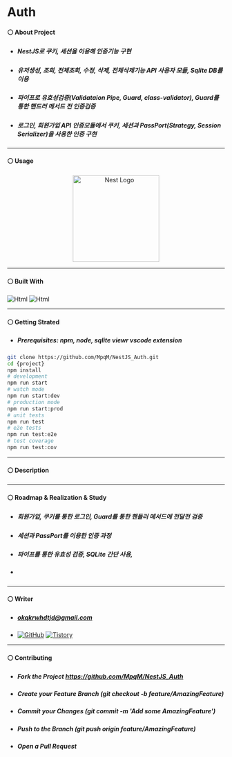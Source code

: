 # Auth
#### ⚪ About Project
* ##### NestJS로 쿠키, 세션을 이용해 인증기능 구현
* ##### 유저생성, 조회, 전체조회, 수정, 삭제, 전체삭제기능 API 사용자 모듈, Sqlite DB를 이용
* ##### 파이프로 유효성검증(Validataion Pipe, Guard, class-validator), Guard를 통한 핸드러 메서드 전 인증검증
* ##### 로그인, 회원가입 API 인증모듈에서 쿠키, 세션과 PassPort(Strategy, Session Serializer)을 사용한 인증 구현

* * *
#### ⚪ Usage
<p align="center">
  <a href="http://nestjs.com/" target="blank"><img src="https://nestjs.com/img/logo-small.svg" width="200" alt="Nest Logo" /></a>
</p>

* * *
#### ⚪ Built With
<img alt="Html" src ="https://img.shields.io/badge/NestJS-E0234E.svg?&style=for-the-badge&logo=NestJS&logoColor=white"/> <img alt="Html" src ="https://img.shields.io/badge/TypeScript-3178C6.svg?&style=for-the-badge&logo=TypeScript&logoColor=white"/>

* * *
#### ⚪ Getting Strated
* ##### Prerequisites: npm, node, sqlite viewr vscode extension
```bash
git clone https://github.com/MpqM/NestJS_Auth.git
cd {project}
npm install
# development
npm run start
# watch mode
npm run start:dev
# production mode
npm run start:prod
# unit tests
npm run test
# e2e tests
npm run test:e2e
# test coverage
npm run test:cov
```

* * *
#### ⚪ Description 
<mxGraphModel><root><mxCell id="0"/><mxCell id="1" parent="0"/><mxCell id="2" value="AuthModule" style="whiteSpace=wrap;html=1;fontSize=16;verticalAlign=top;fillColor=none;fontStyle=1;" vertex="1" parent="1"><mxGeometry x="320" y="776" width="590" height="150" as="geometry"/></mxCell><mxCell id="3" value="UserModule" style="html=1;fontSize=16;verticalAlign=top;fillColor=none;whiteSpace=wrap;fontStyle=1" vertex="1" parent="1"><mxGeometry x="190" y="430" width="820" height="225" as="geometry"/></mxCell><mxCell id="4" value="" style="edgeStyle=orthogonalEdgeStyle;rounded=0;orthogonalLoop=1;jettySize=auto;html=1;fontSize=16;" edge="1" source="5" target="2" parent="1"><mxGeometry relative="1" as="geometry"><Array as="points"><mxPoint x="150" y="855"/></Array></mxGeometry></mxCell><mxCell id="5" value="&lt;font style=&quot;font-size: 16px;&quot;&gt;AuthModule&lt;/font&gt;" style="html=1;aspect=fixed;fillColor=none;verticalAlign=top;fontSize=16;whiteSpace=wrap;fontStyle=1" vertex="1" parent="1"><mxGeometry x="70" y="170" width="220" height="220" as="geometry"/></mxCell><mxCell id="6" value="&lt;font style=&quot;font-size: 16px;&quot;&gt;UserModule&lt;/font&gt;" style="html=1;aspect=fixed;fillColor=none;verticalAlign=top;fontSize=16;whiteSpace=wrap;fontStyle=1" vertex="1" parent="1"><mxGeometry x="490" y="170" width="220" height="220" as="geometry"/></mxCell><mxCell id="7" value="&lt;font style=&quot;font-size: 16px;&quot;&gt;AppMoudle&amp;nbsp;&lt;/font&gt;" style="rounded=0;html=1;fillColor=none;fontSize=16;whiteSpace=wrap;fontStyle=1" vertex="1" parent="1"><mxGeometry x="290" y="20" width="166" height="60" as="geometry"/></mxCell><mxCell id="8" value="&lt;font style=&quot;font-size: 16px;&quot;&gt;AppController&lt;/font&gt;" style="rounded=1;html=1;fillColor=none;verticalAlign=top;fontSize=16;whiteSpace=wrap;fontStyle=1" vertex="1" parent="1"><mxGeometry x="100" y="210" width="160" height="160" as="geometry"/></mxCell><mxCell id="9" value="AuthService" style="rounded=1;html=1;fontSize=16;whiteSpace=wrap;fontStyle=1" vertex="1" parent="1"><mxGeometry x="120" y="270" width="120" height="60" as="geometry"/></mxCell><mxCell id="10" value="UserService" style="rounded=1;html=1;fontSize=16;whiteSpace=wrap;fontStyle=1" vertex="1" parent="1"><mxGeometry x="540" y="270" width="120" height="60" as="geometry"/></mxCell><mxCell id="11" value="" style="endArrow=classic;html=1;rounded=0;entryX=0;entryY=1;entryDx=0;entryDy=0;fontSize=16;fontStyle=1;exitX=0.5;exitY=0;exitDx=0;exitDy=0;" edge="1" source="5" target="7" parent="1"><mxGeometry width="50" height="50" relative="1" as="geometry"><mxPoint x="639" y="210" as="sourcePoint"/><mxPoint x="689" y="160" as="targetPoint"/></mxGeometry></mxCell><mxCell id="12" value="" style="endArrow=classic;html=1;rounded=0;entryX=1;entryY=1;entryDx=0;entryDy=0;fontSize=16;fontStyle=1;exitX=0.5;exitY=0;exitDx=0;exitDy=0;" edge="1" source="6" target="7" parent="1"><mxGeometry width="50" height="50" relative="1" as="geometry"><mxPoint x="1019" y="210" as="sourcePoint"/><mxPoint x="1130" y="150" as="targetPoint"/></mxGeometry></mxCell><mxCell id="13" value="" style="endArrow=classic;html=1;rounded=0;entryX=1;entryY=0.5;entryDx=0;entryDy=0;fontSize=16;fontStyle=1;exitX=0;exitY=0.5;exitDx=0;exitDy=0;" edge="1" source="6" target="5" parent="1"><mxGeometry width="50" height="50" relative="1" as="geometry"><mxPoint x="410" y="290" as="sourcePoint"/><mxPoint x="813" y="260" as="targetPoint"/></mxGeometry></mxCell><mxCell id="14" value="주입" style="text;html=1;align=center;verticalAlign=middle;resizable=0;points=[];autosize=1;strokeColor=none;fillColor=none;fontSize=16;fontStyle=1" vertex="1" parent="1"><mxGeometry x="354" y="220" width="60" height="30" as="geometry"/></mxCell><mxCell id="15" value="UserService" style="connectable=0;recursiveResize=0;strokeColor=inherit;fillColor=none;align=center;html=1;fontSize=16;whiteSpace=wrap;fontStyle=1" vertex="1" parent="1"><mxGeometry x="680" y="470" width="123" height="30" as="geometry"><mxRectangle width="123" height="30" as="alternateBounds"/></mxGeometry></mxCell><mxCell id="16" value="createUser" style="connectable=0;recursiveResize=0;strokeColor=inherit;fillColor=none;align=center;html=1;fontSize=16;whiteSpace=wrap;fontStyle=1" vertex="1" parent="1"><mxGeometry x="680" y="500" width="123" height="20" as="geometry"><mxRectangle width="123" height="30" as="alternateBounds"/></mxGeometry></mxCell><mxCell id="17" value="getUser" style="connectable=0;recursiveResize=0;strokeColor=inherit;fillColor=none;align=center;html=1;fontSize=16;whiteSpace=wrap;fontStyle=1" vertex="1" parent="1"><mxGeometry x="680" y="520" width="123" height="20" as="geometry"><mxRectangle width="123" height="40" as="alternateBounds"/></mxGeometry></mxCell><mxCell id="18" value="updateUser" style="connectable=0;recursiveResize=0;strokeColor=inherit;fillColor=none;align=center;html=1;fontSize=16;whiteSpace=wrap;fontStyle=1" vertex="1" parent="1"><mxGeometry x="680" y="600" width="123" height="20" as="geometry"><mxRectangle width="123" height="30" as="alternateBounds"/></mxGeometry></mxCell><mxCell id="19" value="deleteUser" style="connectable=0;recursiveResize=0;strokeColor=inherit;fillColor=none;align=center;html=1;fontSize=16;whiteSpace=wrap;fontStyle=1" vertex="1" parent="1"><mxGeometry x="680" y="560" width="123" height="20" as="geometry"><mxRectangle width="123" height="30" as="alternateBounds"/></mxGeometry></mxCell><mxCell id="20" value="Repository&amp;lt;User&amp;gt;" style="connectable=0;recursiveResize=0;strokeColor=inherit;fillColor=none;align=center;html=1;fontSize=16;whiteSpace=wrap;fontStyle=1" vertex="1" parent="1"><mxGeometry x="830" y="470" width="150" height="30" as="geometry"><mxRectangle width="122" height="30" as="alternateBounds"/></mxGeometry></mxCell><mxCell id="21" value="save" style="connectable=0;recursiveResize=0;strokeColor=inherit;fillColor=none;align=center;html=1;fontSize=16;whiteSpace=wrap;fontStyle=1" vertex="1" parent="1"><mxGeometry x="830" y="500" width="150" height="20" as="geometry"><mxRectangle width="122" height="30" as="alternateBounds"/></mxGeometry></mxCell><mxCell id="22" value="findOne" style="connectable=0;recursiveResize=0;strokeColor=inherit;fillColor=none;align=center;html=1;fontSize=16;whiteSpace=wrap;fontStyle=1" vertex="1" parent="1"><mxGeometry x="830" y="520" width="150" height="20" as="geometry"><mxRectangle width="122" height="40" as="alternateBounds"/></mxGeometry></mxCell><mxCell id="23" value="update" style="connectable=0;recursiveResize=0;strokeColor=inherit;fillColor=none;align=center;html=1;fontSize=16;whiteSpace=wrap;fontStyle=1" vertex="1" parent="1"><mxGeometry x="830" y="600" width="150" height="20" as="geometry"><mxRectangle width="122" height="30" as="alternateBounds"/></mxGeometry></mxCell><mxCell id="24" value="delete" style="connectable=0;recursiveResize=0;strokeColor=inherit;fillColor=none;align=center;html=1;fontSize=16;whiteSpace=wrap;fontStyle=1" vertex="1" parent="1"><mxGeometry x="830" y="560" width="150" height="20" as="geometry"><mxRectangle width="122" height="30" as="alternateBounds"/></mxGeometry></mxCell><mxCell id="25" value="UserController" style="connectable=0;recursiveResize=0;strokeColor=inherit;fillColor=none;align=center;html=1;fontSize=16;whiteSpace=wrap;fontStyle=1" vertex="1" parent="1"><mxGeometry x="528" y="470" width="122" height="30" as="geometry"><mxRectangle width="122" height="30" as="alternateBounds"/></mxGeometry></mxCell><mxCell id="26" value="createUser" style="connectable=0;recursiveResize=0;strokeColor=inherit;fillColor=none;align=center;html=1;fontSize=16;whiteSpace=wrap;fontStyle=1" vertex="1" parent="1"><mxGeometry x="528" y="500" width="122" height="20" as="geometry"><mxRectangle width="122" height="30" as="alternateBounds"/></mxGeometry></mxCell><mxCell id="27" value="getUser" style="connectable=0;recursiveResize=0;strokeColor=inherit;fillColor=none;align=center;html=1;fontSize=16;whiteSpace=wrap;fontStyle=1" vertex="1" parent="1"><mxGeometry x="528" y="520" width="122" height="20" as="geometry"><mxRectangle width="122" height="40" as="alternateBounds"/></mxGeometry></mxCell><mxCell id="28" value="updateUser" style="connectable=0;recursiveResize=0;strokeColor=inherit;fillColor=none;align=center;html=1;fontSize=16;whiteSpace=wrap;fontStyle=1" vertex="1" parent="1"><mxGeometry x="528" y="600" width="122" height="20" as="geometry"><mxRectangle width="122" height="30" as="alternateBounds"/></mxGeometry></mxCell><mxCell id="29" value="deleteUser" style="connectable=0;recursiveResize=0;strokeColor=inherit;fillColor=none;align=center;html=1;fontSize=16;whiteSpace=wrap;fontStyle=1" vertex="1" parent="1"><mxGeometry x="528" y="560" width="122" height="20" as="geometry"><mxRectangle width="122" height="30" as="alternateBounds"/></mxGeometry></mxCell><mxCell id="30" value="Method, URI" style="connectable=0;recursiveResize=0;strokeColor=inherit;fillColor=none;align=left;html=1;fontSize=16;whiteSpace=wrap;fontStyle=1" vertex="1" parent="1"><mxGeometry x="210" y="470" width="280" height="30" as="geometry"><mxRectangle width="123" height="30" as="alternateBounds"/></mxGeometry></mxCell><mxCell id="31" value="POST - /user/createuser" style="connectable=0;recursiveResize=0;strokeColor=inherit;fillColor=none;align=left;html=1;fontSize=16;whiteSpace=wrap;fontStyle=1" vertex="1" parent="1"><mxGeometry x="210" y="500" width="280" height="20" as="geometry"><mxRectangle width="123" height="30" as="alternateBounds"/></mxGeometry></mxCell><mxCell id="32" value="GET - /user/getuser/{email}" style="connectable=0;recursiveResize=0;strokeColor=inherit;fillColor=none;align=left;html=1;fontSize=16;whiteSpace=wrap;fontStyle=1" vertex="1" parent="1"><mxGeometry x="210" y="520" width="280" height="20" as="geometry"><mxRectangle width="123" height="40" as="alternateBounds"/></mxGeometry></mxCell><mxCell id="33" value="DELETE - /user/deleteuser/{email}" style="connectable=0;recursiveResize=0;strokeColor=inherit;fillColor=none;align=left;html=1;fontSize=16;whiteSpace=wrap;fontStyle=1" vertex="1" parent="1"><mxGeometry x="210" y="560" width="280" height="20" as="geometry"><mxRectangle width="123" height="30" as="alternateBounds"/></mxGeometry></mxCell><mxCell id="34" value="" style="endArrow=classic;html=1;rounded=0;fontSize=16;" edge="1" parent="1"><mxGeometry width="50" height="50" relative="1" as="geometry"><mxPoint x="490" y="509.73" as="sourcePoint"/><mxPoint x="527" y="509.73" as="targetPoint"/></mxGeometry></mxCell><mxCell id="35" value="" style="endArrow=classic;html=1;rounded=0;fontSize=16;" edge="1" parent="1"><mxGeometry width="50" height="50" relative="1" as="geometry"><mxPoint x="490" y="529.73" as="sourcePoint"/><mxPoint x="527" y="529.73" as="targetPoint"/></mxGeometry></mxCell><mxCell id="36" value="" style="endArrow=classic;html=1;rounded=0;fontSize=16;" edge="1" parent="1"><mxGeometry width="50" height="50" relative="1" as="geometry"><mxPoint x="491" y="549.73" as="sourcePoint"/><mxPoint x="528" y="549.73" as="targetPoint"/></mxGeometry></mxCell><mxCell id="37" value="" style="endArrow=classic;html=1;rounded=0;fontSize=16;" edge="1" parent="1"><mxGeometry width="50" height="50" relative="1" as="geometry"><mxPoint x="491" y="569.73" as="sourcePoint"/><mxPoint x="528" y="569.73" as="targetPoint"/></mxGeometry></mxCell><mxCell id="38" value="" style="endArrow=classic;html=1;rounded=0;fontSize=16;" edge="1" parent="1"><mxGeometry width="50" height="50" relative="1" as="geometry"><mxPoint x="650" y="509.73" as="sourcePoint"/><mxPoint x="680" y="510" as="targetPoint"/></mxGeometry></mxCell><mxCell id="39" value="" style="endArrow=classic;html=1;rounded=0;fontSize=16;" edge="1" parent="1"><mxGeometry width="50" height="50" relative="1" as="geometry"><mxPoint x="650" y="529.73" as="sourcePoint"/><mxPoint x="680" y="530" as="targetPoint"/></mxGeometry></mxCell><mxCell id="40" value="" style="endArrow=classic;html=1;rounded=0;fontSize=16;" edge="1" parent="1"><mxGeometry width="50" height="50" relative="1" as="geometry"><mxPoint x="650" y="549.73" as="sourcePoint"/><mxPoint x="680" y="550" as="targetPoint"/></mxGeometry></mxCell><mxCell id="41" value="" style="endArrow=classic;html=1;rounded=0;fontSize=16;" edge="1" parent="1"><mxGeometry width="50" height="50" relative="1" as="geometry"><mxPoint x="650" y="570" as="sourcePoint"/><mxPoint x="680" y="570.27" as="targetPoint"/></mxGeometry></mxCell><mxCell id="42" value="" style="endArrow=classic;html=1;rounded=0;fontSize=16;" edge="1" parent="1"><mxGeometry width="50" height="50" relative="1" as="geometry"><mxPoint x="803" y="510.73" as="sourcePoint"/><mxPoint x="830" y="511" as="targetPoint"/></mxGeometry></mxCell><mxCell id="43" value="" style="endArrow=classic;html=1;rounded=0;fontSize=16;" edge="1" parent="1"><mxGeometry width="50" height="50" relative="1" as="geometry"><mxPoint x="803" y="529.73" as="sourcePoint"/><mxPoint x="830" y="530" as="targetPoint"/></mxGeometry></mxCell><mxCell id="44" value="" style="endArrow=classic;html=1;rounded=0;fontSize=16;" edge="1" parent="1"><mxGeometry width="50" height="50" relative="1" as="geometry"><mxPoint x="803" y="549.73" as="sourcePoint"/><mxPoint x="830" y="550" as="targetPoint"/></mxGeometry></mxCell><mxCell id="45" value="" style="endArrow=classic;html=1;rounded=0;fontSize=16;" edge="1" parent="1"><mxGeometry width="50" height="50" relative="1" as="geometry"><mxPoint x="803" y="569.46" as="sourcePoint"/><mxPoint x="830" y="569.73" as="targetPoint"/></mxGeometry></mxCell><mxCell id="46" value="PUT - /user/updateuser/{email}" style="connectable=0;recursiveResize=0;strokeColor=inherit;fillColor=none;align=left;html=1;fontSize=16;whiteSpace=wrap;fontStyle=1" vertex="1" parent="1"><mxGeometry x="210" y="600" width="280" height="20" as="geometry"><mxRectangle width="123" height="30" as="alternateBounds"/></mxGeometry></mxCell><mxCell id="47" value="DELETE - /user/deletealluser" style="connectable=0;recursiveResize=0;strokeColor=inherit;fillColor=none;align=left;html=1;fontSize=16;whiteSpace=wrap;fontStyle=1" vertex="1" parent="1"><mxGeometry x="210" y="580" width="280" height="20" as="geometry"><mxRectangle width="123" height="30" as="alternateBounds"/></mxGeometry></mxCell><mxCell id="48" value="GET - /user/getalluser" style="connectable=0;recursiveResize=0;strokeColor=inherit;fillColor=none;align=left;html=1;fontSize=16;whiteSpace=wrap;fontStyle=1" vertex="1" parent="1"><mxGeometry x="210" y="540" width="280" height="20" as="geometry"><mxRectangle width="123" height="40" as="alternateBounds"/></mxGeometry></mxCell><mxCell id="49" value="deleteAllUser" style="connectable=0;recursiveResize=0;strokeColor=inherit;fillColor=none;align=center;html=1;fontSize=16;whiteSpace=wrap;fontStyle=1" vertex="1" parent="1"><mxGeometry x="528" y="580" width="122" height="20" as="geometry"><mxRectangle width="122" height="30" as="alternateBounds"/></mxGeometry></mxCell><mxCell id="50" value="getAllUser" style="connectable=0;recursiveResize=0;strokeColor=inherit;fillColor=none;align=center;html=1;fontSize=16;whiteSpace=wrap;fontStyle=1" vertex="1" parent="1"><mxGeometry x="528" y="540" width="122" height="20" as="geometry"><mxRectangle width="122" height="40" as="alternateBounds"/></mxGeometry></mxCell><mxCell id="51" value="" style="endArrow=classic;html=1;rounded=0;fontSize=16;" edge="1" parent="1"><mxGeometry width="50" height="50" relative="1" as="geometry"><mxPoint x="490" y="590.27" as="sourcePoint"/><mxPoint x="528" y="590" as="targetPoint"/></mxGeometry></mxCell><mxCell id="52" value="" style="endArrow=classic;html=1;rounded=0;fontSize=16;" edge="1" parent="1"><mxGeometry width="50" height="50" relative="1" as="geometry"><mxPoint x="491" y="608.27" as="sourcePoint"/><mxPoint x="529" y="608" as="targetPoint"/><Array as="points"><mxPoint x="491" y="608"/></Array></mxGeometry></mxCell><mxCell id="53" value="deleteAllUser" style="connectable=0;recursiveResize=0;strokeColor=inherit;fillColor=none;align=center;html=1;fontSize=16;whiteSpace=wrap;fontStyle=1" vertex="1" parent="1"><mxGeometry x="680" y="580" width="123" height="20" as="geometry"><mxRectangle width="122" height="30" as="alternateBounds"/></mxGeometry></mxCell><mxCell id="54" value="getAllUser" style="connectable=0;recursiveResize=0;strokeColor=inherit;fillColor=none;align=center;html=1;fontSize=16;whiteSpace=wrap;fontStyle=1" vertex="1" parent="1"><mxGeometry x="680" y="540" width="123" height="20" as="geometry"><mxRectangle width="122" height="40" as="alternateBounds"/></mxGeometry></mxCell><mxCell id="55" value="find" style="connectable=0;recursiveResize=0;strokeColor=inherit;fillColor=none;align=center;html=1;fontSize=16;whiteSpace=wrap;fontStyle=1" vertex="1" parent="1"><mxGeometry x="830" y="540" width="150" height="20" as="geometry"><mxRectangle width="122" height="40" as="alternateBounds"/></mxGeometry></mxCell><mxCell id="56" value="delete" style="connectable=0;recursiveResize=0;strokeColor=inherit;fillColor=none;align=center;html=1;fontSize=16;whiteSpace=wrap;fontStyle=1" vertex="1" parent="1"><mxGeometry x="830" y="580" width="150" height="20" as="geometry"><mxRectangle width="122" height="30" as="alternateBounds"/></mxGeometry></mxCell><mxCell id="57" value="AuthService" style="connectable=0;recursiveResize=0;strokeColor=inherit;fillColor=none;align=center;html=1;fontSize=16;whiteSpace=wrap;fontStyle=1" vertex="1" parent="1"><mxGeometry x="760" y="811" width="123" height="30" as="geometry"><mxRectangle width="123" height="30" as="alternateBounds"/></mxGeometry></mxCell><mxCell id="58" value="register" style="connectable=0;recursiveResize=0;strokeColor=inherit;fillColor=none;align=center;html=1;fontSize=16;whiteSpace=wrap;fontStyle=1" vertex="1" parent="1"><mxGeometry x="760" y="841" width="123" height="20" as="geometry"><mxRectangle width="123" height="30" as="alternateBounds"/></mxGeometry></mxCell><mxCell id="59" value="validateUser" style="connectable=0;recursiveResize=0;strokeColor=inherit;fillColor=none;align=center;html=1;fontSize=16;whiteSpace=wrap;fontStyle=1" vertex="1" parent="1"><mxGeometry x="760" y="861" width="123" height="20" as="geometry"><mxRectangle width="123" height="40" as="alternateBounds"/></mxGeometry></mxCell><mxCell id="60" value="AuthController" style="connectable=0;recursiveResize=0;strokeColor=inherit;fillColor=none;align=center;html=1;fontSize=16;whiteSpace=wrap;fontStyle=1" vertex="1" parent="1"><mxGeometry x="608" y="811" width="122" height="30" as="geometry"><mxRectangle width="122" height="30" as="alternateBounds"/></mxGeometry></mxCell><mxCell id="61" value="register" style="connectable=0;recursiveResize=0;strokeColor=inherit;fillColor=none;align=center;html=1;fontSize=16;whiteSpace=wrap;fontStyle=1" vertex="1" parent="1"><mxGeometry x="608" y="841" width="122" height="20" as="geometry"><mxRectangle width="122" height="30" as="alternateBounds"/></mxGeometry></mxCell><mxCell id="62" value="login" style="connectable=0;recursiveResize=0;strokeColor=inherit;fillColor=none;align=center;html=1;fontSize=16;whiteSpace=wrap;fontStyle=1" vertex="1" parent="1"><mxGeometry x="608" y="861" width="122" height="20" as="geometry"><mxRectangle width="122" height="40" as="alternateBounds"/></mxGeometry></mxCell><mxCell id="63" value="Method, URI" style="connectable=0;recursiveResize=0;strokeColor=inherit;fillColor=none;align=left;html=1;fontSize=16;whiteSpace=wrap;fontStyle=1" vertex="1" parent="1"><mxGeometry x="365" y="811" width="200" height="30" as="geometry"><mxRectangle width="123" height="30" as="alternateBounds"/></mxGeometry></mxCell><mxCell id="64" value="POST - /auth/register" style="connectable=0;recursiveResize=0;strokeColor=inherit;fillColor=none;align=left;html=1;fontSize=16;whiteSpace=wrap;fontStyle=1" vertex="1" parent="1"><mxGeometry x="365" y="841" width="200" height="20" as="geometry"><mxRectangle width="123" height="30" as="alternateBounds"/></mxGeometry></mxCell><mxCell id="65" value="GET - /auth/login" style="connectable=0;recursiveResize=0;strokeColor=inherit;fillColor=none;align=left;html=1;fontSize=16;whiteSpace=wrap;fontStyle=1" vertex="1" parent="1"><mxGeometry x="365" y="861" width="200" height="20" as="geometry"><mxRectangle width="123" height="40" as="alternateBounds"/></mxGeometry></mxCell><mxCell id="66" value="" style="endArrow=classic;html=1;rounded=0;fontSize=16;" edge="1" parent="1"><mxGeometry width="50" height="50" relative="1" as="geometry"><mxPoint x="570" y="850.73" as="sourcePoint"/><mxPoint x="607" y="850.73" as="targetPoint"/></mxGeometry></mxCell><mxCell id="67" value="" style="endArrow=classic;html=1;rounded=0;fontSize=16;" edge="1" parent="1"><mxGeometry width="50" height="50" relative="1" as="geometry"><mxPoint x="570" y="870.73" as="sourcePoint"/><mxPoint x="607" y="870.73" as="targetPoint"/></mxGeometry></mxCell><mxCell id="68" value="" style="endArrow=classic;html=1;rounded=0;fontSize=16;" edge="1" parent="1"><mxGeometry width="50" height="50" relative="1" as="geometry"><mxPoint x="571" y="890.73" as="sourcePoint"/><mxPoint x="608" y="890.73" as="targetPoint"/></mxGeometry></mxCell><mxCell id="69" value="" style="endArrow=classic;html=1;rounded=0;fontSize=16;" edge="1" parent="1"><mxGeometry width="50" height="50" relative="1" as="geometry"><mxPoint x="730" y="850.73" as="sourcePoint"/><mxPoint x="760" y="851" as="targetPoint"/></mxGeometry></mxCell><mxCell id="70" value="" style="endArrow=classic;html=1;rounded=0;fontSize=16;" edge="1" parent="1"><mxGeometry width="50" height="50" relative="1" as="geometry"><mxPoint x="730" y="870.73" as="sourcePoint"/><mxPoint x="760" y="871" as="targetPoint"/></mxGeometry></mxCell><mxCell id="71" value="GET - /auth/logout" style="connectable=0;recursiveResize=0;strokeColor=inherit;fillColor=none;align=left;html=1;fontSize=16;whiteSpace=wrap;fontStyle=1" vertex="1" parent="1"><mxGeometry x="365" y="881" width="200" height="20" as="geometry"><mxRectangle width="123" height="40" as="alternateBounds"/></mxGeometry></mxCell><mxCell id="72" value="logout" style="connectable=0;recursiveResize=0;strokeColor=inherit;fillColor=none;align=center;html=1;fontSize=16;whiteSpace=wrap;fontStyle=1" vertex="1" parent="1"><mxGeometry x="608" y="881" width="122" height="20" as="geometry"><mxRectangle width="122" height="40" as="alternateBounds"/></mxGeometry></mxCell><mxCell id="73" value="" style="endArrow=none;dashed=1;html=1;dashPattern=1 3;strokeWidth=2;rounded=0;fontSize=16;" edge="1" parent="1"><mxGeometry width="50" height="50" relative="1" as="geometry"><mxPoint x="740" y="680" as="sourcePoint"/><mxPoint x="739.38" y="610" as="targetPoint"/></mxGeometry></mxCell><mxCell id="74" value="findByEmailCreate" style="connectable=0;recursiveResize=0;strokeColor=inherit;fillColor=none;align=center;html=1;fontSize=16;whiteSpace=wrap;fontStyle=1" vertex="1" parent="1"><mxGeometry x="650" y="680" width="179.5" height="20" as="geometry"><mxRectangle width="123" height="30" as="alternateBounds"/></mxGeometry></mxCell><mxCell id="75" value="findByEmail" style="connectable=0;recursiveResize=0;strokeColor=inherit;fillColor=none;align=center;html=1;fontSize=16;whiteSpace=wrap;fontStyle=1" vertex="1" parent="1"><mxGeometry x="651.75" y="710" width="179.5" height="20" as="geometry"><mxRectangle width="123" height="30" as="alternateBounds"/></mxGeometry></mxCell><mxCell id="76" value="" style="endArrow=classic;html=1;rounded=0;fontSize=16;" edge="1" parent="1"><mxGeometry width="50" height="50" relative="1" as="geometry"><mxPoint x="883" y="851" as="sourcePoint"/><mxPoint x="830" y="700" as="targetPoint"/></mxGeometry></mxCell><mxCell id="77" value="" style="endArrow=classic;html=1;rounded=0;fontSize=16;" edge="1" parent="1"><mxGeometry width="50" height="50" relative="1" as="geometry"><mxPoint x="883" y="870" as="sourcePoint"/><mxPoint x="830" y="730" as="targetPoint"/></mxGeometry></mxCell><mxCell id="78" value="" style="endArrow=classic;html=1;rounded=0;fontSize=16;" edge="1" parent="1"><mxGeometry width="50" height="50" relative="1" as="geometry"><mxPoint x="730" y="870.79" as="sourcePoint"/><mxPoint x="520" y="960" as="targetPoint"/></mxGeometry></mxCell><mxCell id="79" value="AuthGuard" style="connectable=0;recursiveResize=0;strokeColor=inherit;fillColor=none;align=center;html=1;fontSize=16;whiteSpace=wrap;fontStyle=1" vertex="1" parent="1"><mxGeometry x="450" y="960" width="122" height="30" as="geometry"><mxRectangle width="122" height="30" as="alternateBounds"/></mxGeometry></mxCell><mxCell id="80" value="canActivate()" style="connectable=0;recursiveResize=0;strokeColor=inherit;fillColor=none;align=center;html=1;fontSize=16;whiteSpace=wrap;fontStyle=1" vertex="1" parent="1"><mxGeometry x="450" y="990" width="122" height="20" as="geometry"><mxRectangle width="122" height="30" as="alternateBounds"/></mxGeometry></mxCell><mxCell id="81" value="" style="endArrow=classic;html=1;rounded=0;fontSize=16;" edge="1" parent="1"><mxGeometry width="50" height="50" relative="1" as="geometry"><mxPoint x="448" y="990" as="sourcePoint"/><mxPoint x="414" y="990" as="targetPoint"/></mxGeometry></mxCell><mxCell id="82" value="true -&amp;gt; handler" style="connectable=0;recursiveResize=0;strokeColor=inherit;fillColor=none;align=center;html=1;fontSize=16;whiteSpace=wrap;fontStyle=1" vertex="1" parent="1"><mxGeometry x="292" y="980" width="122" height="20" as="geometry"><mxRectangle width="122" height="30" as="alternateBounds"/></mxGeometry></mxCell><mxCell id="83" value="false" style="connectable=0;recursiveResize=0;strokeColor=inherit;fillColor=none;align=center;html=1;fontSize=16;whiteSpace=wrap;fontStyle=1" vertex="1" parent="1"><mxGeometry x="450" y="1050" width="122" height="20" as="geometry"><mxRectangle width="122" height="30" as="alternateBounds"/></mxGeometry></mxCell><mxCell id="84" value="Client" style="connectable=0;recursiveResize=0;strokeColor=inherit;fillColor=none;align=center;html=1;fontSize=16;whiteSpace=wrap;fontStyle=1" vertex="1" parent="1"><mxGeometry x="680.5" y="970" width="122" height="30" as="geometry"><mxRectangle width="122" height="30" as="alternateBounds"/></mxGeometry></mxCell><mxCell id="85" value="" style="endArrow=classic;html=1;rounded=0;exitX=0.5;exitY=1;exitDx=0;exitDy=0;entryX=0.5;entryY=0;entryDx=0;entryDy=0;fontSize=16;" edge="1" source="6" target="3" parent="1"><mxGeometry width="50" height="50" relative="1" as="geometry"><mxPoint x="810" y="415.13888888888914" as="sourcePoint"/><mxPoint x="580" y="472" as="targetPoint"/></mxGeometry></mxCell><mxCell id="86" value="" style="endArrow=classic;html=1;rounded=0;fontSize=16;" edge="1" parent="1"><mxGeometry width="50" height="50" relative="1" as="geometry"><mxPoint x="510.5900000000001" y="1010" as="sourcePoint"/><mxPoint x="511" y="1050" as="targetPoint"/></mxGeometry></mxCell><mxCell id="87" value="" style="endArrow=classic;html=1;rounded=0;fontSize=16;" edge="1" parent="1"><mxGeometry width="50" height="50" relative="1" as="geometry"><mxPoint x="680" y="990" as="sourcePoint"/><mxPoint x="572" y="990" as="targetPoint"/></mxGeometry></mxCell><mxCell id="88" value="(1)res" style="text;html=1;align=center;verticalAlign=middle;resizable=0;points=[];autosize=1;strokeColor=none;fillColor=none;fontSize=16;" vertex="1" parent="1"><mxGeometry x="586.75" y="960" width="70" height="30" as="geometry"/></mxCell><mxCell id="89" value="" style="endArrow=classic;html=1;rounded=0;fontSize=16;" edge="1" parent="1"><mxGeometry width="50" height="50" relative="1" as="geometry"><mxPoint x="350" y="980" as="sourcePoint"/><mxPoint x="740" y="970" as="targetPoint"/><Array as="points"><mxPoint x="350" y="940"/><mxPoint x="740" y="940"/></Array></mxGeometry></mxCell><mxCell id="90" value="(2)검증성공시 응답값 반환" style="text;html=1;align=center;verticalAlign=middle;resizable=0;points=[];autosize=1;strokeColor=none;fillColor=none;fontSize=16;" vertex="1" parent="1"><mxGeometry x="731.25" y="940" width="210" height="30" as="geometry"/></mxCell><mxCell id="91" value="" style="endArrow=classic;html=1;rounded=0;fontSize=16;" edge="1" parent="1"><mxGeometry width="50" height="50" relative="1" as="geometry"><mxPoint x="572" y="1060" as="sourcePoint"/><mxPoint x="740" y="1000" as="targetPoint"/><Array as="points"><mxPoint x="740" y="1060"/></Array></mxGeometry></mxCell><mxCell id="92" value="(3)실패시 403" style="text;html=1;align=center;verticalAlign=middle;resizable=0;points=[];autosize=1;strokeColor=none;fillColor=none;fontSize=16;" vertex="1" parent="1"><mxGeometry x="740" y="1010" width="120" height="30" as="geometry"/></mxCell></root></mxGraphModel>

* * *
#### ⚪ Roadmap & Realization & Study
* ##### 회원가입, 쿠키를 통한 로그인, Guard를 통한 핸들러 메서드에 전달전 검증
* ##### 세션과 PassPort를 이용한 인증 과정
* ##### 파이프를 통한 유효성 검증, SQLite 간단 사용,
* ##### 

* * *
#### ⚪ Writer
* ##### <span>okqkrwhdtjd@gmail.com
* <a href = "https://github.com/MpqM"><img alt="GitHub" src ="https://img.shields.io/badge/GitHub-181717.svg?&style=for-the-badge&logo=GitHub&logoColor=white"/></a> <a href = "https://MpqM.tistory.com/"> <img alt="Tistory" src ="https://img.shields.io/badge/Tistory-white.svg?&style=for-the-badge"/></a>

* * *
#### ⚪ Contributing
* ##### Fork the Project https://github.com/MpqM/NestJS_Auth
* ##### Create your Feature Branch (git checkout -b feature/AmazingFeature)
* ##### Commit your Changes (git commit -m 'Add some AmazingFeature')
* ##### Push to the Branch (git push origin feature/AmazingFeature)
* ##### Open a Pull Request
